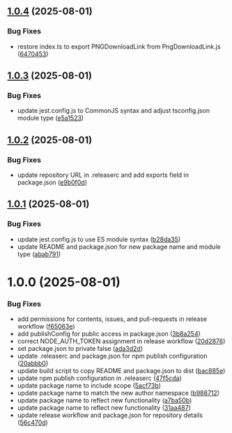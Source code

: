 ## [1.0.4](https://github.com/Fersubair40/react-element-capture/compare/v1.0.3...v1.0.4) (2025-08-01)


### Bug Fixes

* restore index.ts to export PNGDownloadLink from PngDownloadLink.js ([6470453](https://github.com/Fersubair40/react-element-capture/commit/6470453d68df43cd6d91b4c4029875e7c216b80d))

## [1.0.3](https://github.com/Fersubair40/react-element-capture/compare/v1.0.2...v1.0.3) (2025-08-01)


### Bug Fixes

* update jest.config.js to CommonJS syntax and adjust tsconfig.json module type ([e5a1523](https://github.com/Fersubair40/react-element-capture/commit/e5a1523779307d726ed9782b46a9d9bcb94b384e))

## [1.0.2](https://github.com/Fersubair40/react-element-capture/compare/v1.0.1...v1.0.2) (2025-08-01)


### Bug Fixes

* update repository URL in .releaserc and add exports field in package.json ([e9b0f0d](https://github.com/Fersubair40/react-element-capture/commit/e9b0f0da8829849a044da37576822b2798de8a0a))

## [1.0.1](https://github.com/Fersubair40/png-download-link/compare/v1.0.0...v1.0.1) (2025-08-01)


### Bug Fixes

* update jest.config.js to use ES module syntax ([b28da35](https://github.com/Fersubair40/png-download-link/commit/b28da35934276edfb4624a04089d401c62e69211))
* update README and package.json for new package name and module type ([abab791](https://github.com/Fersubair40/png-download-link/commit/abab791f48647dae3ff05ef23a7b435ad8474d64))

# 1.0.0 (2025-08-01)


### Bug Fixes

* add permissions for contents, issues, and pull-requests in release workflow ([f65063e](https://github.com/Fersubair40/png-download-link/commit/f65063ee7220384307794e53512840167f7eb8d2))
* add publishConfig for public access in package.json ([3b8a254](https://github.com/Fersubair40/png-download-link/commit/3b8a254eeb35ee07ead0fbcd8b04ea1795380da9))
* correct NODE_AUTH_TOKEN assignment in release workflow ([20d2876](https://github.com/Fersubair40/png-download-link/commit/20d2876a9a130d36d7342b540d6d11e6b8f79e19))
* set package.json to private false ([ada3d2d](https://github.com/Fersubair40/png-download-link/commit/ada3d2df09e75e916c1a2ce10bd05803c4689944))
* update .releaserc and package.json for npm publish configuration ([20abbb0](https://github.com/Fersubair40/png-download-link/commit/20abbb0864445961f1ab784d5623769dd7c97915))
* update build script to copy README and package.json to dist ([bac885e](https://github.com/Fersubair40/png-download-link/commit/bac885e89cfd0a55806f70ba818aa73665bcc895))
* update npm publish configuration in .releaserc ([47f5cda](https://github.com/Fersubair40/png-download-link/commit/47f5cda6c8331ecac84cb912d7f0b4eb07d40ba8))
* update package name to include scope ([5acf73b](https://github.com/Fersubair40/png-download-link/commit/5acf73bb21f576fe128353aab4f0a957f034d4be))
* update package name to match the new author namespace ([b988712](https://github.com/Fersubair40/png-download-link/commit/b9887127e395777a29fbf96f9fd038fca0b48630))
* update package name to reflect new functionality ([a7ba50b](https://github.com/Fersubair40/png-download-link/commit/a7ba50b61ee9cd983d23563a6de2cfa9e889fad1))
* update package name to reflect new functionality ([31aa487](https://github.com/Fersubair40/png-download-link/commit/31aa4878c6f2fea3876da55d8915bfba1f9e9309))
* update release workflow and package.json for repository details ([56c470d](https://github.com/Fersubair40/png-download-link/commit/56c470dd078e767737f16b9f7ddf4c2965440044))
